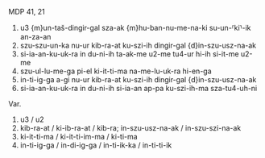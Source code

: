 MDP 41, 21

1. u3 {m}un-taš-dingir-gal sza-ak {m}hu-ban-nu-me-na-ki su-un-⸢ki⸣-ik an-za-an
2. szu-szu-un-ka nu-ur kib-ra-at ku-szi-ih dingir-gal {d}in-szu-usz-na-ak
3. si-ia-an-ku-uk-ra in du-ni-ih ta-ak-me u2-me tu4-ur hi-ih si-it-me u2-me
4. szu-ul-lu-me-ga pi-el ki-it-ti-ma na-me-lu-uk-ra hi-en-ga
5. in-ti-ig-ga a-gi nu-ur kib-ra-at ku-szi-ih dingir-gal {d}in-szu-usz-na-ak
6. si-ia-an-ku-uk-ra in du-ni-ih si-ia-an ap-pa ku-szi-ih-ma sza-tu4-uh-ni
   
Var.

1. u3 / u2
2. kib-ra-at / ki-ib-ra-at / kib-ra; in-szu-usz-na-ak / in-szu-szi-na-ak
4. ki-it-ti-ma / ki-it-ti-im-ma / ki-ti-ma
5. in-ti-ig-ga / in-di-ig-ga / in-ti-ik-ka / in-ti-ti-ik
